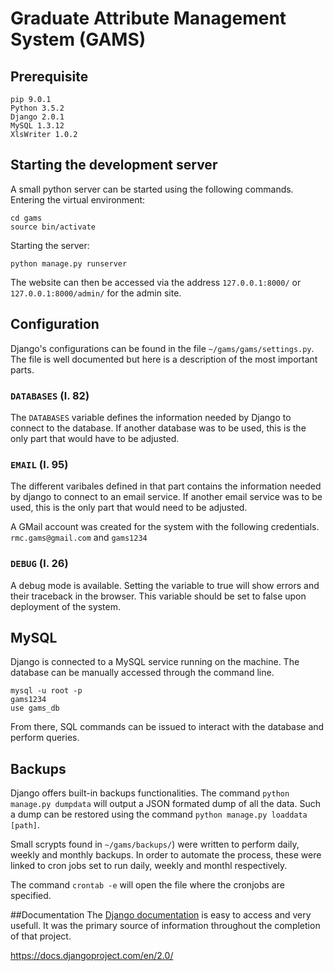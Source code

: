 # Graduate Attribute Management System (GAMS)

## Prerequisite
```
pip 9.0.1
Python 3.5.2
Django 2.0.1
MySQL 1.3.12
XlsWriter 1.0.2
```

## Starting the development server
A small python server can be started using the following commands.
Entering the virtual environment:
```
cd gams
source bin/activate
```
Starting the server:
```
python manage.py runserver
```

The website can then be accessed via the address `127.0.0.1:8000/` or `127.0.0.1:8000/admin/` for the admin site.

## Configuration
Django's configurations can be found in the file `~/gams/gams/settings.py`. The file is well documented but here is a description of the most important parts.

### `DATABASES` (l. 82)
The `DATABASES` variable defines the information needed by Django to connect to the database. If another database was to be used, this is the only part that would have to be adjusted.

### `EMAIL` (l. 95)
The different varibales defined in that part contains the information needed by django to connect to an email service. If another email service was to be used, this is the only part that would need to be adjusted. 

A GMail account was created for the system with the following credentials. `rmc.gams@gmail.com` and `gams1234`

### `DEBUG` (l. 26)
A debug mode is available. Setting the variable to true will show errors and their traceback in the browser. This variable should be set to false upon deployment of the system.

## MySQL
Django is connected to a MySQL service running on the machine. The database can be manually accessed through the command line.
```
mysql -u root -p
gams1234
use gams_db
```
From there, SQL commands can be issued to interact with the database and perform queries.

## Backups
Django offers built-in backups functionalities. The command `python manage.py dumpdata` will output a JSON formated dump of all the data. Such a dump can be restored using the command `python manage.py loaddata [path]`.

Small scrypts found in `~/gams/backups/`) were written to perform daily, weekly and monthly backups. In order to automate the process, these were linked to cron jobs set to run daily, weekly and monthl respectively.

The command `crontab -e` will open the file where the cronjobs are specified.

##Documentation
The [Django documentation](https://docs.djangoproject.com/en/2.0/) is easy to access and very usefull. It was the primary source of information throughout the completion of that project. 

https://docs.djangoproject.com/en/2.0/
